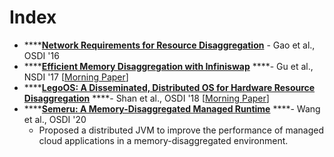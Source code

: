 # Index

* \*\*\*\*[**Network Requirements for Resource Disaggregation**](https://www.usenix.org/system/files/conference/osdi16/osdi16-gao.pdf) - Gao et al., OSDI '16
* \*\*\*\*[**Efficient Memory Disaggregation with Infiniswap**](https://www.usenix.org/conference/nsdi17/technical-sessions/presentation/gu) ****- Gu et al., NSDI '17 \[[Morning Paper](https://blog.acolyer.org/2017/05/05/efficient-memory-disaggregation-with-infiniswap/)\]
* \*\*\*\*[**LegoOS: A Disseminated, Distributed OS for Hardware Resource Disaggregation**](https://www.usenix.org/conference/osdi18/presentation/shan) ****- Shan et al., OSDI '18 \[[Morning Paper](https://blog.acolyer.org/2018/10/22/legoos-a-disseminated-distributed-os-for-hardware-resource-disaggregation/)\]
* \*\*\*\*[**Semeru: A Memory-Disaggregated Managed Runtime**](https://www.usenix.org/conference/osdi20/presentation/wang) ****- Wang et al., OSDI '20
  * Proposed a distributed JVM to improve the performance of managed cloud applications in a memory-disaggregated environment. 



